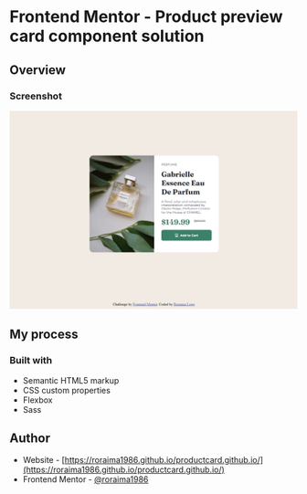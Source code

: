 # Frontend Mentor - Product preview card component solution

## Overview

### Screenshot

![Design preview for the QR code component coding challenge](./design/product-preview-card-design.jpg)

## My process

### Built with

- Semantic HTML5 markup
- CSS custom properties
- Flexbox
- Sass

## Author

- Website - [https://roraima1986.github.io/productcard.github.io/](https://roraima1986.github.io/productcard.github.io/)
- Frontend Mentor - [@roraima1986](https://www.frontendmentor.io/profile/roraima1986)

